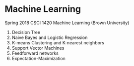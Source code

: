 # Machine Learning
Spring 2018 CSCI 1420 Machine Learning (Brown University)

1. Decision Tree
2. Naive Bayes and Logistic Regression
3. K-means Clustering and K-nearest neighbors
4. Support Vector Machines
5. Feedforward networks
6. Expectation-Maximization
